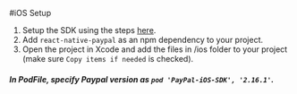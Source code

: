 #iOS Setup

1. Setup the SDK using the steps [here](https://github.com/paypal/PayPal-iOS-SDK#add-the-sdk-to-your-project).
2. Add `react-native-paypal` as an npm dependency to your project.
3. Open the project in Xcode and add the files in /ios folder to your project (make sure `Copy items if needed` is checked).

##### In PodFile, specify Paypal version as `pod 'PayPal-iOS-SDK', '2.16.1'`.

